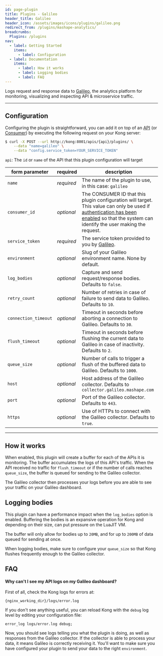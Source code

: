 ```yaml
---
id: page-plugin
title: Plugins - Galileo
header_title: Galileo
header_icon: /assets/images/icons/plugins/galileo.png
redirect_from: /plugins/mashape-analytics/
breadcrumbs:
  Plugins: /plugins
nav:
  - label: Getting Started
    items:
      - label: Configuration
  - label: Documentation
    items:
      - label: How it works
      - label: Logging bodies
      - label: FAQ
---
```


Logs request and response data to [Galileo][galileo], the analytics platform for monitoring, visualizing and inspecting API & microservice traffic.

----

## Configuration

Configuring the plugin is straightforward, you can add it on top of an [API][api-object] (or [Consumer][consumer-object]) by executing the following request on your Kong server:

```bash
$ curl -X POST --url http://kong:8001/apis/{api}/plugins/ \
    --data "name=galileo" \
    --data "config.service_token=YOUR_SERVICE_TOKEN"
```

`api`: The `id` or `name` of the API that this plugin configuration will target


form parameter      | required     | description
---                 | ---          | ---
`name`              | *required*   | The name of the plugin to use, in this case: `galileo`
`consumer_id`       | *optional*   | The CONSUMER ID that this plugin configuration will target. This value can only be used if [authentication has been enabled][faq-authentication] so that the system can identify the user making the request.
`service_token`     | *required*   | The service token provided to you by [Galileo][galileo].
`environment`       | *optional*   | Slug of your Galileo environment name. None by default.
`log_bodies`        | *optional*   | Capture and send request/response bodies. Defaults to `false`.
`retry_count`       | *optional*   | Number of retries in case of failure to send data to Galileo. Defaults to `10`.
`connection_timeout` | *optional*  | Timeout in seconds before aborting a connection to Galileo. Defaults to `30`.
`flush_timeout`     | *optional*   | Timeout in seconds before flushing the current data to Galileo in case of inactivity. Defaults to `2`.
`queue_size`        | *optional*   | Number of calls to trigger a flush of the buffered data to Galileo. Defaults to `1000`.
`host`              | *optional*   | Host address of the Galileo collector. Defaults to `collector.galileo.mashape.com`
`port`              | *optional*   | Port of the Galileo collector. Defaults to `443`.
`https`             | *optional*   | Use of HTTPs to connect with the Galileo collector. Defaults to `true`.

[galileo]: https://getgalileo.io/
[api-object]: /docs/latest/admin-api/#api-object
[configuration]: /docs/latest/configuration
[consumer-object]: /docs/latest/admin-api/#consumer-object
[faq-authentication]: /about/faq/#how-can-i-add-an-authentication-layer-on-a-microservice/api?

----

## How it works

When enabled, this plugin will create a buffer for each of the APIs it is monitoring. The buffer accumulates the logs of this API's traffic. When the API received no traffic for `flush_timeout` or if the number of calls reaches `queue_size`, the buffer is queued for sending to the Galileo collector.

The Galileo collector then processes your logs before you are able to see your traffic on your Galileo dashboard.

## Logging bodies

This plugin can have a performance impact when the `log_bodies` option is enabled. Buffering the bodies is an expansive operation for Kong and depending on their size, can put pressure on the LuaJIT VM.

The buffer will only allow for bodies up to `20MB`, and for up to `200MB` of data queued for sending at once.

When logging bodies, make sure to configure your `queue_size` so that Kong flushes frequently enough to the Galileo collector.

## FAQ

#### Why can't I see my API logs on my Galileo dashboard?

First of all, check the Kong logs for errors at:

```
{nginx_working_dir}/logs/error.log
```

If you don't see anything useful, you can reload Kong with the `debug` log level by editing your configuration file:

```
error_log logs/error.log debug;
```

Now, you should see logs telling you what the plugin is doing, as well as responses from the Galileo collector. If the collector is able to process your data, it means Galileo is correctly receiving it. You'll want to make sure you have configured your plugin to send your data to the right `environment`.
